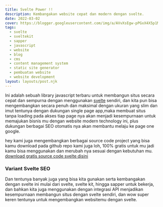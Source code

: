 ```yaml
---
title: Svelte Power !!
description: Kembangakan website cepat dan modern dengan svelte.
date: 2022-03-02
cover: https://blogger.googleusercontent.com/img/a/AVvXsEgw-pPGxX4X5p1MmjDRc_2CqxH6Ijw_pOdGuUeexNq9ql_lLKKr2iiAshVBCppGmMGcuXi5PYeNhMsKrS_4SfnBgyQ_DlUe0adsJYSn6Ipwaz2DMdmeYjB6GWxio2t8SpSYzhlnzBkXLLSRxn7iw3hf0-KLTOXC0_v8fOlhzkffTzQEpBzwtwyz6cx_lQ=s1445
tags:
  - svelte
  - sveltekit
  - sapper
  - javascript
  - website
  - blog
  - cms
  - content management system
  - static site generator
  - pembuatan website
  - website development
layout: layouts/post.njk
---
```


Ini adalah sebuah library javascript terbaru untuk membangun situs secara cepat dan sempurna dengan menggunakan [svelte](https://svelte.dev) sendiri, dan kita pun bisa mengembangkan secara penuh dan maksimal dengan ukuran yang slim dan imut tentunya dengan dukungan single page app,maka membuat situs tanpa loading pada akses tiap page nya akan menjadi kesempurnaan untuk memajukan bisnis mu dengan website modern technology ini, plus dukungan berbagai SEO otomatis nya akan membantu melaju ke page one google.

hey kami juga mengembangkan berbagai source code project yang bisa kamu download pada github repo kami juga loh, 100% gratis untuk mu jadi kamu bisa menggunakan dan merubah nya sesuai dengan kebutuhan mu. [download gratis source code svelte disini](https://github.com/mesinkasir?tab=repositories&q=svelte&type=&language=&sort=)

### Variant Svelte SEO

Dan tentunya banyak juga yang bisa kita gunakan serta kembangakan dengan svelte ini mulai dari svelte, svelte kit, hingga sapper untuk bekerja, dan bahkan kita juga menggunakan dengan integrasi API menjadikan kesempurnaan membangun situs dengan svelte sendiri, dan wow super keren tentunya untuk mengembangkan websitemu dengan svelte.
